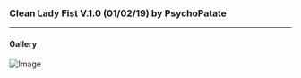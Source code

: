 ### Clean Lady Fist V.1.0 (01/02/19) by PsychoPatate
---

#### Gallery
![Image](https://i.imgur.com/sWWNOQz.jpg)

